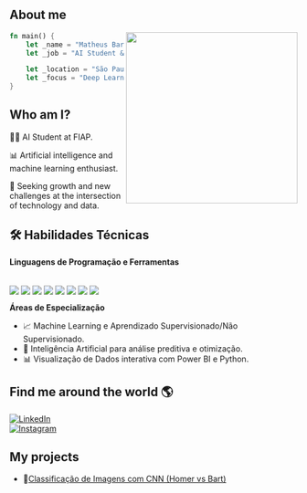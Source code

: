 ## About me

<img align="right" width="300" src="https://media.tenor.com/pT_eK7L76OEAAAAC/coding-computer-coding.gif" />

```rust
fn main() {
    let _name = "Matheus Barbosa";
    let _job = "AI Student & Developer in training";

    let _location = "São Paulo, Brazil";
    let _focus = "Deep Learning, Python, and AI projects";
}

```
## Who am I?

👨‍💻  AI Student at FIAP.  

📊  Artificial intelligence and machine learning enthusiast. 

🚀  Seeking growth and new challenges at the intersection of technology and data.


## 🛠️ Habilidades Técnicas  

**Linguagens de Programação e Ferramentas**  
<div style="display: inline_block"><br>
  <img align="center" src="https://img.shields.io/badge/Python-3776AB?style=for-the-badge&logo=python&logoColor=white">
  <img align="center" src="https://img.shields.io/badge/R-276DC3?style=for-the-badge&logo=r&logoColor=white">
  <img align="center" src="https://img.shields.io/badge/SQL-4479A1?style=for-the-badge&logo=postgresql&logoColor=white">
  <img align="center" src="https://img.shields.io/badge/SAS-FF6719?style=for-the-badge&logo=sas&logoColor=white">
  <img align="center" src="https://img.shields.io/badge/Power%20BI-F2C811?style=for-the-badge&logo=powerbi&logoColor=black">
  <img align="center" src="https://img.shields.io/badge/Scikit--Learn-F7931E?style=for-the-badge&logo=scikit-learn&logoColor=white">
  <img align="center" src="https://img.shields.io/badge/Matplotlib-11557C?style=for-the-badge&logo=plotly&logoColor=white">
  <img align="center" src="https://img.shields.io/badge/Pandas-150458?style=for-the-badge&logo=pandas&logoColor=white">
</div>

**Áreas de Especialização**  
- 📈 Machine Learning e Aprendizado Supervisionado/Não Supervisionado.  
- 🧠 Inteligência Artificial para análise preditiva e otimização.  
- 📊 Visualização de Dados interativa com Power BI e Python. 

## Find me around the world 🌎

[![LinkedIn](https://img.shields.io/badge/LinkedIn-blue?style=for-the-badge&logo=linkedin&logoColor=white)](https://www.linkedin.com/in/matheus-barbosa-da-silva-6a068124a/)  
[![Instagram](https://img.shields.io/badge/Instagram-E4405F?style=for-the-badge&logo=instagram&logoColor=white)](https://www.instagram.com/mmatheus.barbosa)

## **My projects**
- 🤖[Classificação de Imagens com CNN (Homer vs Bart)](https://github.com/Matheus-Baarbosa/classificacao-imagens-homer-bart)





 
